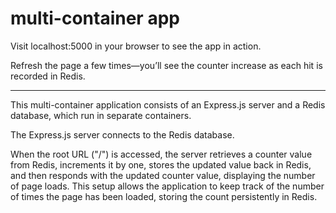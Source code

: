 # multi-container app

Visit localhost:5000 in your browser to see the app in action. 

Refresh the page a few times—you’ll see the counter increase as each hit is recorded in Redis.


---


This multi-container application consists of an Express.js server and a Redis database, which run in separate containers. 

The Express.js server connects to the Redis database.

When the root URL ("/") is accessed, the server retrieves a counter value from Redis, increments it by one, stores the updated value back in Redis, and then responds with the updated counter value, displaying the number of page loads. This setup allows the application to keep track of the number of times the page has been loaded, storing the count persistently in Redis.
